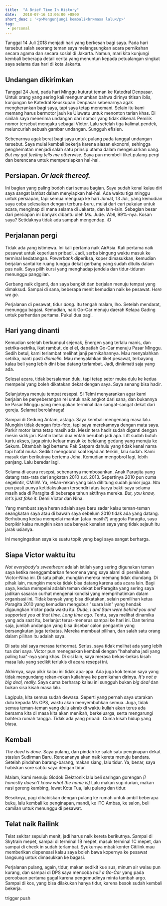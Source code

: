 ```yaml
---
title:  "A Brief Time In History"
date:   2018-07-16 13:06:00 +0800
short_desc : '<p>Mengunjungi kembali<br>masa lalu</p>' 
tag:
 - personal
---
```

Tanggal 14 Juli 2018 menjadi hari yang berkesan bagi saya. Pada hari tersebut salah seorang teman saya melangsungkan acara pernikahan secara agama dan secara sosial di Jakarta. Namun, mari kita kunjungi kembali beberapa detail cerita yang menuntun kepada petualangan singkat saya selama dua hari di kota Jakarta.

## Undangan dikirimkan
Tanggal 24 Juni, pada hari Minggu kuturut teman ke Katedral Denpasar. Untuk orang yang sering kali mengumumkan bahwa dirinya titisan iblis, kunjungan ke Katedral Keuskupan Denpasar sebenarnya agak mengherankan bagi saya, tapi saya tetap menemani. Selain itu kami memang harus bermotor jauh ke Uluwatu untuk menonton tarian khas. Di sinilah saya menerima undangan dari nomor yang tidak dikenal. Pemilik nomor tersebut mengaku sebagai Victor. Lalu setelah tiga kalimat pendek, meluncurlah sebuah gambar undangan. Sungguh efisien.

Sebenarnya agak berat bagi saya untuk pulang pada tanggal undangan tersebut. Saya mulai kembali bekerja karena alasan ekonomi, sehingga penghematan menjadi salah satu prinsip utama dalam mengeluarkan uang. *But my gut feeling tells me otherwise.* Saya pun membeli tiket pulang-pergi dan berencana untuk mempersiapkan hal-hal.

## Persiapan. *Or lack thereof.*
Ini bagian yang paling bodoh dari semua bagian. Saya sudah kenal kalau diri saya sangat lambat dalam menyiapkan hal-hal. Ada waktu tiga minggu untuk persiapan, tapi semua menguap ke hari Jumat, 13 Juli, yang kemudian saya coba selesaikan dengan terburu-buru, mulai dari cari pakaian untuk acara, menginap di mana selama di Jakarta, dan lain-lain. Sebagian besar dari persiapan ini banyak dibantu oleh Ms. Jude. *Well,* 99%-nya. Kosan saya? Setidaknya tidak ada sampah mengendap. :D

## Perjalanan pergi
Tidak ada yang istimewa. Ini kali pertama naik AirAsia. Kali pertama naik pesawat untuk keperluan pribadi. Jadi, serba bingung waktu masuk ke terminal kedatangan. *Powerbank* diperiksa, koper dimasukkan, kemudian berjalan santai ke ruang tunggu dekat gerbang yang sudah ditulis dalam pas naik. Saya pilih kursi yang menghadap jendela dan tidur-tiduran menunggu panggilan.

Gerbang naik diganti, dan saya bangkit dan berjalan menuju tempat yang dimaksud. Sampai di sana, beberapa menit kemudian naik ke pesawat. *Here we go.*

Perjalanan di pesawat, tidur *dong.* Itu tengah malam, lho. Setelah mendarat, menunggu bagasi. Kemudian, naik Go-Car menuju daerah Kelapa Gading untuk perhentian pertama. Pukul dua pagi.

## Hari yang dinanti
Kemudian setelah berkumpul sejenak, Energen yang terlalu manis, dan setrika-setrika, ikat rambut, de el el, dapatlah Go-Car menuju Pasar Minggu. Sedih betul, kami terlambat melihat janji pernikahannya. Mau menyalahkan setrika, nanti pasti *diomelin.* Mau menyalahkan tiket pesawat, terbayang kalau beli yang lebih dini bisa datang terlambat. Jadi, dinikmati saja yang ada.

Selesai acara, tidak bersalaman dulu, tapi tetap setor muka dulu ke kedua mempelai yang boleh dikatakan dekat dengan saya. Saya senang bisa hadir.

Selanjutnya menuju tempat resepsi. Si Telmi menyarankan agar kami berjalan ke penyeberangan rel untuk naik angkot dari sana, dan bukannya ke Pasar Minggu yang merupakan terminal dan sangat-sangat dekat dari gereja. Selamat berolahraga!

Sampai di Gedung Antam, astaga. Saya kembali mengenang masa lalu. Mungkin tidak dengan foto-foto, tapi saya merekamnya dengan mata saya. Parkir motor lama tetap masih ada. Mesin tera hadir sudah diganti dengan mesin sidik jari. Kantin lantai dua entah berubah jadi apa. Lift sudah butuh kartu akses, juga pintu keluar masuk ke belakang gedung yang menuju ke Sekum. Ditambah lagi bertemu Pak Satpam dahulu yang tidak kenal nama tapi hafal muka. Sedikit mengobrol soal kejadian terkini, lalu sudah. Kami masuk dan berikutnya bertemu Jeha. Kemudian mengobrol lagi, lebih panjang. Lalu beredar lagi.

Selama di acara resepsi, sebenarnya membosankan. Anak Paragita yang datang rata-rata dari angkatan 2010 s.d. 2013. Sepertinya 2010 pun cuma segelintir, CMIIW. Ya, rekan-rekan yang bisa dihitung sudah junior juga. *Ntu* pun pasti punya ketidaksukaan tersendiri atas karya bakti saya selama masih ada di Paragita di beberapa tahun aktifnya mereka. *But, you know, let's just fake it.* Demi Victor dan Nina.

Yang membuat saya heran adalah saya baru sadar kalau teman-teman seangkatan saya atau di bawah saya sebelum 2010 tidak ada yang datang. Berhubung kedua mempelai mantan [atau  masih?] anggota Paragita, saya berpikir kalau mungkin akan ada banyak kenalan saya yang tidak sejauh itu jarak usianya.

Ini mengingatkan saya ke suatu topik yang bagi saya sangat berharga.

## Siapa Victor waktu itu
*Not everybody's sweetheart* adalah istilah yang sering digunakan teman saya ketika menggambarkan fenomena yang saya alami di pernikahan Victor-Nina ini. Di satu pihak, mungkin mereka memang tidak diundang. Di pihak lain, mungkin mereka tidak bisa datang karena ada acara lain. Bagi saya, kedua mempelai adalah teman dekat berParagita yang sering saya jadikan sasaran curhat mengenai kondisi yang memprihatinkan dalam organisasi ini. Tidak banyak yang bisa dikatakan, selain pemilihan ketua Paragita 2010 yang kemudian mengubur "suara lain" yang hendak digaungkan Victor pada waktu itu. *Dude, I and Sam were behind you and supported you at that time. Long time ago.* Tentu, saya melihat dinamika yang ada saat itu, berlanjut terus-menerus sampai ke hari ini. Dan terima saja, jumlah undangan yang bisa disebar calon pengantin yang bersangkutan juga terbatas. Mereka membuat pilihan, dan salah satu orang dalam pilihan itu adalah saya.

Di satu sisi saya merasa terhormat. Serius, saya tidak melihat ada yang lebih tua dari saya. Victor pun menegaskan kembali dengan "hahahaha jadi yang paling tua"-nya yang khas. Di sisi lain, saya merasa bekas-bekas kisah masa lalu yang sedikit terlukis di acara resepsi ini.

Akhirnya, saya pikir kalau ini tidak apa-apa. Ada juga kok teman saya yang tidak mengundang rekan-rekan kuliahnya ke pernikahan dirinya. *It's not a big deal, really.* Saya cuma berharap kalau ini sungguh bukan *big deal* dan bukan sisa kisah masa lalu.

Lagipula, kita semua sudah dewasa. Seperti yang pernah saya utarakan dulu kepada Ms OPS, waktu akan menyembuhkan semua. Juga, tidak semua teman-teman yang dulu akrab di waktu kuliah akan terus ada bersama kita di masa kita akan menikah, berkeluarga, serta mengarungi bahtera rumah tangga. Tidak ada yang pribadi. Cuma kisah hidup yang biasa.

## Kembali

*The deed is done.* Saya pulang, dan pindah ke salah satu penginapan dekat stasiun Sudirman Baru. Rencananya akan naik kereta menuju bandara. Setelah pindahan barang-barang, makan siang,  lalu tidur. Ya, benar, saya habiskan sore sabtu saya dengan tidur.

Malam, kami menuju Glodok Elektronik lalu beli saringan gorengan *[I honestly doesn't know what the name is]*
Lalu makan sup durian, makan nasi goreng kambing, lewat Kota Tua, lalu pulang dan tidur.

Besoknya, pagi dihabiskan dengan pulang ke rumah untuk ambil beberapa buku, lalu kembali ke penginapan, mandi, ke ITC Ambas, ke salon, beli camilan untuk menunggu di pesawat.

## Telat naik Railink
Telat sekitar sepuluh menit, jadi harus naik kereta berikutnya. Sampai di Skytrain mepet, sampai di terminal 1B mepet, masuk terminal 1C mepet, dan sampai di check in sudah terlambat. Syukurnya mbak konter Citilink mau memberikan dispensasi kalau saya boleh bawa kopernya ke pesawat langsung untuk dimasukkan ke bagasi.

Perjalanan pulang, again, tidur, makan sedikit kue sus, minum air walau pun kurang, dan sampai di DPS saya mencoba *hail a Go-Car* yang pada percobaan pertama gagal karena pengemudinya minta tambah argo. Sampai di kos, yang bisa dilakukan hanya tidur, karena besok sudah kembali bekerja.

trigger push
